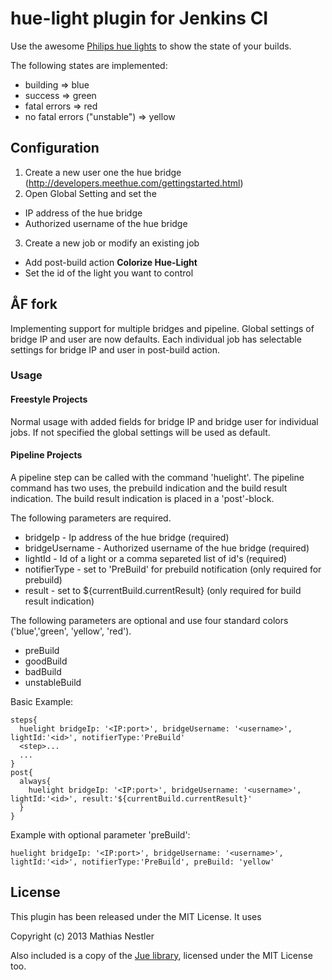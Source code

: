 # hue-light plugin for Jenkins CI

Use the awesome [Philips hue lights](https://www.meethue.com) to show the state of your builds.

The following states are implemented:

* building => blue
* success => green
* fatal errors => red
* no fatal errors ("unstable") => yellow


## Configuration

1. Create a new user one the hue bridge (http://developers.meethue.com/gettingstarted.html)
2. Open Global Setting and set the
  * IP address of the hue bridge
  * Authorized username of the hue bridge
3. Create a new job or modify an existing job
  * Add post-build action **Colorize Hue-Light**
  * Set the id of the light you want to control


## ÅF fork

Implementing support for multiple bridges and pipeline. Global settings of bridge IP and
user are now defaults. Each individual job has selectable settings for bridge IP and user
in post-build action.


### Usage
#### Freestyle Projects
Normal usage with added fields for bridge IP and bridge user for individual jobs.
If not specified the global settings will be used as default.
#### Pipeline Projects
A pipeline step can be called with the command 'huelight'.
The pipeline command has two uses, the prebuild indication and the build
result indication. The build result indication is placed in a 'post'-block.

The following parameters are required.
* bridgeIp  - Ip address of the hue bridge (required)
* bridgeUsername  - Authorized username of the hue bridge (required)
* lightId - Id of a light or a comma separeted list of id's (required)
* notifierType  - set to 'PreBuild' for prebuild notification (only required for prebuild)
* result  - set to ${currentBuild.currentResult} (only required for build result indication)


The following parameters are optional and use four standard colors ('blue','green', 'yellow', 'red').
* preBuild
* goodBuild
* badBuild
* unstableBuild

Basic Example:
```
steps{
  huelight bridgeIp: '<IP:port>', bridgeUsername: '<username>', lightId:'<id>', notifierType:'PreBuild'
  <step>...
  ...
}
post{
  always{
    huelight bridgeIp: '<IP:port>', bridgeUsername: '<username>', lightId:'<id>', result:'${currentBuild.currentResult}'
  }
}
 ```

Example with optional parameter 'preBuild':
 ```
 huelight bridgeIp: '<IP:port>', bridgeUsername: '<username>', lightId:'<id>', notifierType:'PreBuild', preBuild: 'yellow'
 ```

## License

This plugin has been released under the MIT License. It uses

Copyright (c) 2013 Mathias Nestler

Also included is a copy of the [Jue library](https://github.com/Q42/Jue), licensed under the MIT License too.
